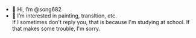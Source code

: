 - 👋 Hi, I’m @song682
- 👀 I’m interested in painting, transltion, etc.  
 If I sometimes don't reply you, that is because I'm studying at school. If that makes some trouble, I'm sorry.

<!---
song682/song682 is a ✨ special ✨ repository because its `README.md` (this file) appears on your GitHub profile.
You can click the Preview link to take a look at your changes.
--->
